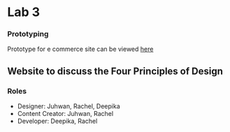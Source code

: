 # Lab 3

<!-- Website idea: E-commerce platform for flowers and plants -->

### Prototyping

Prototype for e commerce site can be viewed [here](https://www.figma.com/proto/47HPJcYGlblKPvlMAD7Uwu/Lab-3?node-id=6%3A1&scaling=scale-down) 

## Website to discuss the Four Principles of Design

### Roles
- Designer: Juhwan, Rachel, Deepika
- Content Creator: Juhwan, Rachel
- Developer: Deepika, Rachel
